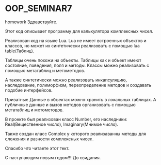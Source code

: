 # OOP_SEMINAR7
homework
Здравствуйте.

Этот код описывает программу для калькулятора комплексных чисел.

Реализован код на языке Lua. Lua не имеет встроенных объектов и классов, но может их синтетически реализовать с помощью lua table(Таблиц).

Таблицы очень похожи на объекты. Таблицы как и объект имеют состояние, поведения, поля и методы.
Классы можно реализовать с помощью метатаблиц и метометодов.

А также синтетически можно реализовать инкапсуляцию, наследование, полиморфизм, переопределение методов и создавать подобие интерфейсов.

Приватные Данные в объектах можно хранить в локальных таблицах. А публичные данные и вызов методов организовать с помощью метатаблиц и метометодов.

В проекте был реализован класс Number, его наследники: Real(Вещественное число),  Imaginary(Мнимое число).

Также создан класс Complex у которого реализаванны методы для сложения и разности комплексных чисел.

Спасибо что читаете этот тект.

С наступающим новым годом!!! До свидания. 
